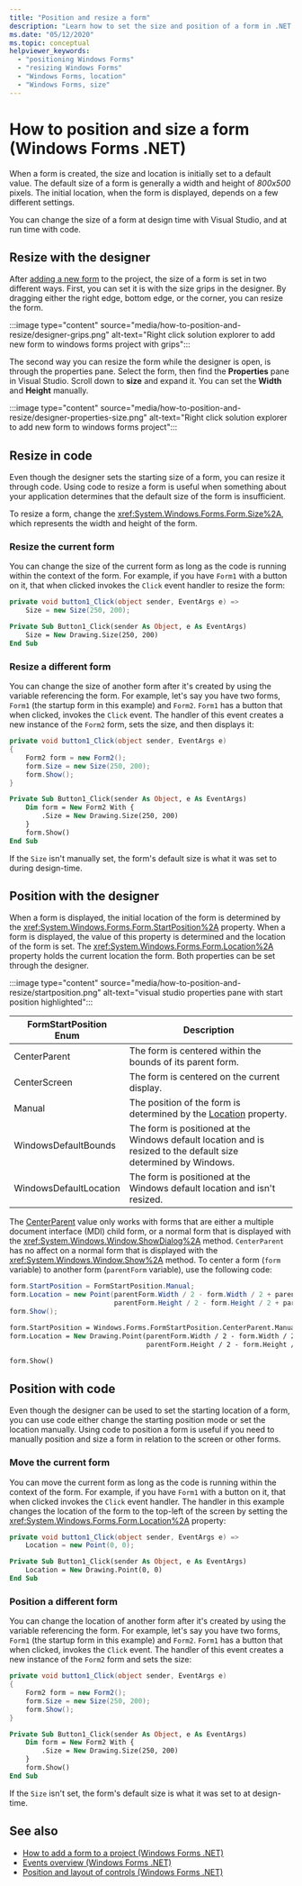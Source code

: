 ```yaml
---
title: "Position and resize a form"
description: "Learn how to set the size and position of a form in .NET Windows Forms and Visual Studio. The size and location can either be set in the Visual Studio designer or through code."
ms.date: "05/12/2020"
ms.topic: conceptual
helpviewer_keywords:
  - "positioning Windows Forms"
  - "resizing Windows Forms"
  - "Windows Forms, location"
  - "Windows Forms, size"
---
```


# How to position and size a form (Windows Forms .NET)

When a form is created, the size and location is initially set to a default value. The default size of a form is generally a width and height of _800x500_ pixels. The initial location, when the form is displayed, depends on a few different settings.

You can change the size of a form at design time with Visual Studio, and at run time with code.

## Resize with the designer

After [adding a new form](how-to-add.md) to the project, the size of a form is set in two different ways. First, you can set it is with the size grips in the designer. By dragging either the right edge, bottom edge, or the corner, you can resize the form.

:::image type="content" source="media/how-to-position-and-resize/designer-grips.png" alt-text="Right click solution explorer to add new form to windows forms project with grips":::

The second way you can resize the form while the designer is open, is through the properties pane. Select the form, then find the **Properties** pane in Visual Studio. Scroll down to **size** and expand it. You can set the **Width** and **Height** manually.

:::image type="content" source="media/how-to-position-and-resize/designer-properties-size.png" alt-text="Right click solution explorer to add new form to windows forms project":::

## Resize in code

Even though the designer sets the starting size of a form, you can resize it through code. Using code to resize a form is useful when something about your application determines that the default size of the form is insufficient.

To resize a form, change the <xref:System.Windows.Forms.Form.Size%2A>, which represents the width and height of the form.

### Resize the current form

You can change the size of the current form as long as the code is running within the context of the form. For example, if you have `Form1` with a button on it, that when clicked invokes the `Click` event handler to resize the form:

```csharp
private void button1_Click(object sender, EventArgs e) =>
    Size = new Size(250, 200);
```

```vb
Private Sub Button1_Click(sender As Object, e As EventArgs)
    Size = New Drawing.Size(250, 200)
End Sub
```

### Resize a different form

You can change the size of another form after it's created by using the variable referencing the form. For example, let's say you have two forms, `Form1` (the startup form in this example) and `Form2`. `Form1` has a button that when clicked, invokes the `Click` event. The handler of this event creates a new instance of the `Form2` form, sets the size, and then displays it:

```csharp
private void button1_Click(object sender, EventArgs e)
{
    Form2 form = new Form2();
    form.Size = new Size(250, 200);
    form.Show();
}
```

```vb
Private Sub Button1_Click(sender As Object, e As EventArgs)
    Dim form = New Form2 With {
        .Size = New Drawing.Size(250, 200)
    }
    form.Show()
End Sub
```

If the `Size` isn't manually set, the form's default size is what it was set to during design-time.

## Position with the designer

When a form is displayed, the initial location of the form is determined by the <xref:System.Windows.Forms.Form.StartPosition%2A> property. When a form is displayed, the value of this property is determined and the location of the form is set. The <xref:System.Windows.Forms.Form.Location%2A> property holds the current location the form. Both properties can be set through the designer.

:::image type="content" source="media/how-to-position-and-resize/startposition.png" alt-text="visual studio properties pane with start position highlighted":::

| FormStartPosition Enum | Description                                                                                                      |
|------------------------|------------------------------------------------------------------------------------------------------------------|
| CenterParent           | The form is centered within the bounds of its parent form.                                                       |
| CenterScreen           | The form is centered on the current display.                                                                     |
| Manual                 | The position of the form is determined by the [Location](xref:System.Windows.Forms.Form.Location%2A) property.   |
| WindowsDefaultBounds   | The form is positioned at the Windows default location and is resized to the default size determined by Windows. |
| WindowsDefaultLocation | The form is positioned at the Windows default location and isn't resized.                                        |

The [CenterParent](xref:System.Windows.Forms.FormStartPosition.CenterParent) value only works with forms that are either a multiple document interface (MDI) child form, or a normal form that is displayed with the <xref:System.Windows.Window.ShowDialog%2A> method. `CenterParent` has no affect on a normal form that is displayed with the <xref:System.Windows.Window.Show%2A> method. To center a form (`form` variable) to another form (`parentForm` variable), use the following code:

```csharp
form.StartPosition = FormStartPosition.Manual;
form.Location = new Point(parentForm.Width / 2 - form.Width / 2 + parentForm.Location.X,
                          parentForm.Height / 2 - form.Height / 2 + parentForm.Location.Y);
form.Show();
```

```vb
form.StartPosition = Windows.Forms.FormStartPosition.CenterParent.Manual
form.Location = New Drawing.Point(parentForm.Width / 2 - form.Width / 2 + parentForm.Location.X,
                                  parentForm.Height / 2 - form.Height / 2 + parentForm.Location.Y)

form.Show()
```

## Position with code

Even though the designer can be used to set the starting location of a form, you can use code either change the starting position mode or set the location manually. Using code to position a form is useful if you need to manually position and size a form in relation to the screen or other forms.

### Move the current form

You can move the current form as long as the code is running within the context of the form. For example, if you have `Form1` with a button on it, that when clicked invokes the `Click` event handler. The handler in this example changes the location of the form to the top-left of the screen by setting the <xref:System.Windows.Forms.Form.Location%2A> property:

```csharp
private void button1_Click(object sender, EventArgs e) =>
    Location = new Point(0, 0);
```

```vb
Private Sub Button1_Click(sender As Object, e As EventArgs)
    Location = New Drawing.Point(0, 0)
End Sub
```

### Position a different form

You can change the location of another form after it's created by using the variable referencing the form. For example, let's say you have two forms, `Form1` (the startup form in this example) and `Form2`. `Form1` has a button that when clicked, invokes the `Click` event. The handler of this event creates a new instance of the `Form2` form and sets the size:

```csharp
private void button1_Click(object sender, EventArgs e)
{
    Form2 form = new Form2();
    form.Size = new Size(250, 200);
    form.Show();
}
```

```vb
Private Sub Button1_Click(sender As Object, e As EventArgs)
    Dim form = New Form2 With {
        .Size = New Drawing.Size(250, 200)
    }
    form.Show()
End Sub
```

If the `Size` isn't set, the form's default size is what it was set to at design-time.

## See also

- [How to add a form to a project (Windows Forms .NET)](how-to-add.md)
- [Events overview (Windows Forms .NET)](events.md)
- [Position and layout of controls (Windows Forms .NET)](../controls/layout.md)
